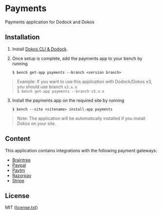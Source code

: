 # Payments

Payments application for Dodock and Dokos

## Installation
1. Install [Dokos CLI & Dodock](https://doc.dokos.io/fr/getting-started).

2. Once setup is complete, add the payments app to your bench by running
    ```
    $ bench get-app payments --branch <version branch>
    ```

> Example: If you want to use this application with Dodock/Dokos v3, you should use branch `v3.x.x`  
> `$ bench get-app payments --branch v3.x.x`

3. Install the payments app on the required site by running
    ```
    $ bench --site <sitename> install-app payments
    ```

> Note: The application will be automatically installed if you install Dokos on your site.

## Content

This application contains integrations with the following payment gateways:

- [Braintree](https://www.braintreepayments.com/)
- [Paypal](https://www.paypal.com/)
- [Paytm](https://paytm.com/)
- [Razorpay](https://razorpay.com/)
- [Stripe](https://stripe.com/)

## License

MIT ([license.txt](license.txt))
